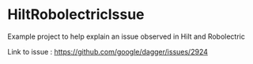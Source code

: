 # HiltRobolectricIssue

Example project to help explain an issue observed in Hilt and Robolectric

Link to issue : https://github.com/google/dagger/issues/2924
